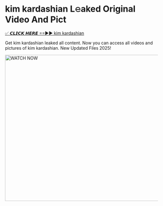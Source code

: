# kim kardashian L𝚎aked Original Video And Pict

<p><a href="https://cliphot.my.id/kim+kardashian" rel="nofollow">✅ 𝘾𝙇𝙄𝘾𝙆 𝙃𝙀𝙍𝙀 ==►► kim kardashian​</a></p>


<p>Get kim kardashian leaked all content. Now you can access all videos and pictures of kim kardashian. New Updated Files 2025!</p>


<p><a rel="nofollow" title="WATCH NOW" href="https://cliphot.my.id/kim+kardashian"><img border="kim+kardashian" height="480" width="720" title="WATCH NOW" alt="WATCH NOW" src="https://i.ibb.co.com/xMMVF88/686577567.gif"></a></p>